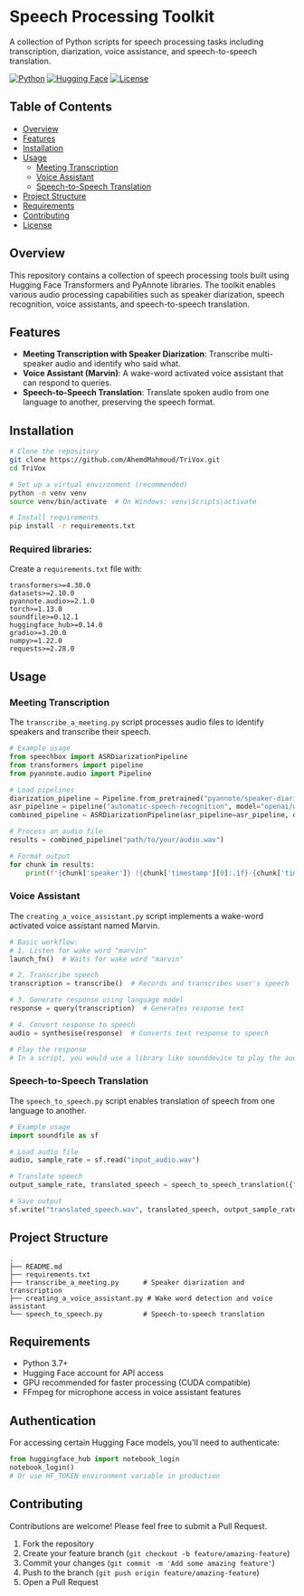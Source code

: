 # Speech Processing Toolkit

A collection of Python scripts for speech processing tasks including transcription, diarization, voice assistance, and speech-to-speech translation.

[![Python](https://img.shields.io/badge/Python-3.7+-blue.svg)](https://www.python.org/downloads/)
[![Hugging Face](https://img.shields.io/badge/🤗%20Hugging%20Face-Models-yellow.svg)](https://huggingface.co/)
[![License](https://img.shields.io/badge/License-MIT-green.svg)](LICENSE)

## Table of Contents

- [Overview](#overview)
- [Features](#features)
- [Installation](#installation)
- [Usage](#usage)
  - [Meeting Transcription](#meeting-transcription)
  - [Voice Assistant](#voice-assistant)
  - [Speech-to-Speech Translation](#speech-to-speech-translation)
- [Project Structure](#project-structure)
- [Requirements](#requirements)
- [Contributing](#contributing)
- [License](#license)

## Overview

This repository contains a collection of speech processing tools built using Hugging Face Transformers and PyAnnote libraries. The toolkit enables various audio processing capabilities such as speaker diarization, speech recognition, voice assistants, and speech-to-speech translation.

## Features

- **Meeting Transcription with Speaker Diarization**: Transcribe multi-speaker audio and identify who said what.
- **Voice Assistant (Marvin)**: A wake-word activated voice assistant that can respond to queries.
- **Speech-to-Speech Translation**: Translate spoken audio from one language to another, preserving the speech format.

## Installation

```bash
# Clone the repository
git clone https://github.com/AhemdMahmoud/TriVox.git
cd TriVox

# Set up a virtual environment (recommended)
python -m venv venv
source venv/bin/activate  # On Windows: venv\Scripts\activate

# Install requirements
pip install -r requirements.txt
```

### Required libraries:

Create a `requirements.txt` file with:

```
transformers>=4.30.0
datasets>=2.10.0
pyannote.audio>=2.1.0
torch>=1.13.0
soundfile>=0.12.1
huggingface_hub>=0.14.0
gradio>=3.20.0
numpy>=1.22.0
requests>=2.28.0
```

## Usage

### Meeting Transcription

The `transcribe_a_meeting.py` script processes audio files to identify speakers and transcribe their speech.

```python
# Example usage
from speechbox import ASRDiarizationPipeline
from transformers import pipeline
from pyannote.audio import Pipeline

# Load pipelines
diarization_pipeline = Pipeline.from_pretrained("pyannote/speaker-diarization@2.1")
asr_pipeline = pipeline("automatic-speech-recognition", model="openai/whisper-base")
combined_pipeline = ASRDiarizationPipeline(asr_pipeline=asr_pipeline, diarization_pipeline=diarization_pipeline)

# Process an audio file
results = combined_pipeline("path/to/your/audio.wav")

# Format output
for chunk in results:
    print(f"{chunk['speaker']} ({chunk['timestamp'][0]:.1f}-{chunk['timestamp'][1]:.1f}): {chunk['text']}")
```

### Voice Assistant

The `creating_a_voice_assistant.py` script implements a wake-word activated voice assistant named Marvin.

```python
# Basic workflow:
# 1. Listen for wake word "marvin"
launch_fn()  # Waits for wake word "marvin"

# 2. Transcribe speech
transcription = transcribe()  # Records and transcribes user's speech

# 3. Generate response using language model
response = query(transcription)  # Generates response text

# 4. Convert response to speech
audio = synthesise(response)  # Converts text response to speech

# Play the response
# In a script, you would use a library like sounddevice to play the audio
```

### Speech-to-Speech Translation

The `speech_to_speech.py` script enables translation of speech from one language to another.

```python
# Example usage
import soundfile as sf

# Load audio file
audio, sample_rate = sf.read("input_audio.wav")

# Translate speech
output_sample_rate, translated_speech = speech_to_speech_translation({"array": audio, "sampling_rate": sample_rate})

# Save output
sf.write("translated_speech.wav", translated_speech, output_sample_rate)
```

## Project Structure

```
.
├── README.md
├── requirements.txt
├── transcribe_a_meeting.py      # Speaker diarization and transcription
├── creating_a_voice_assistant.py # Wake word detection and voice assistant
└── speech_to_speech.py          # Speech-to-speech translation
```

## Requirements

- Python 3.7+
- Hugging Face account for API access
- GPU recommended for faster processing (CUDA compatible)
- FFmpeg for microphone access in voice assistant features

## Authentication

For accessing certain Hugging Face models, you'll need to authenticate:

```python
from huggingface_hub import notebook_login
notebook_login()
# Or use HF_TOKEN environment variable in production
```

## Contributing

Contributions are welcome! Please feel free to submit a Pull Request.

1. Fork the repository
2. Create your feature branch (`git checkout -b feature/amazing-feature`)
3. Commit your changes (`git commit -m 'Add some amazing feature'`)
4. Push to the branch (`git push origin feature/amazing-feature`)
5. Open a Pull Request

